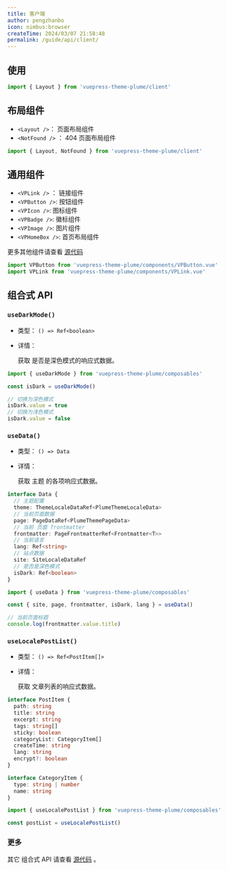 ```yaml
---
title: 客户端
author: pengzhanbo
icon: nimbus:browser
createTime: 2024/03/07 21:58:48
permalink: /guide/api/client/
---
```


## 使用

```ts
import { Layout } from 'vuepress-theme-plume/client'
```

## 布局组件

- `<Layout />`： 页面布局组件
- `<NotFound />` ： 404 页面布局组件

```ts
import { Layout, NotFound } from 'vuepress-theme-plume/client'
```

## 通用组件

- `<VPLink />` ： 链接组件
- `<VPButton />`: 按钮组件
- `<VPIcon />`: 图标组件
- `<VPBadge />`: 徽标组件
- `<VPImage />`: 图片组件
- `<VPHomeBox />`: 首页布局组件

更多其他组件请查看 [源代码](https://github.com/pengzhanbo/vuepress-theme-plume/tree/main/theme/src/client/components)

```ts
import VPButton from 'vuepress-theme-plume/components/VPButton.vue'
import VPLink from 'vuepress-theme-plume/components/VPLink.vue'
```

## 组合式 API

### `useDarkMode()`

- 类型： `() => Ref<boolean>`
- 详情：

  获取 是否是深色模式的响应式数据。

```ts
import { useDarkMode } from 'vuepress-theme-plume/composables'

const isDark = useDarkMode()

// 切换为深色模式
isDark.value = true
// 切换为浅色模式
isDark.value = false
```

### `useData()`

- 类型： `() => Data`
- 详情：

  获取 主题 的各项响应式数据。

```ts
interface Data {
  // 主题配置
  theme: ThemeLocaleDataRef<PlumeThemeLocaleData>
  // 当前页面数据
  page: PageDataRef<PlumeThemePageData>
  // 当前 页面 frontmatter
  frontmatter: PageFrontmatterRef<Frontmatter<T>>
  // 当前语言
  lang: Ref<string>
  // 站点数据
  site: SiteLocaleDataRef
  // 是否是深色模式
  isDark: Ref<boolean>
}
```

```ts
import { useData } from 'vuepress-theme-plume/composables'

const { site, page, frontmatter, isDark, lang } = useData()

// 当前页面标题
console.log(frontmatter.value.title)
```

### `useLocalePostList()`

- 类型： `() => Ref<PostItem[]>`
- 详情：

  获取 文章列表的响应式数据。

```ts
interface PostItem {
  path: string
  title: string
  excerpt: string
  tags: string[]
  sticky: boolean
  categoryList: CategoryItem[]
  createTime: string
  lang: string
  encrypt?: boolean
}

interface CategoryItem {
  type: string | number
  name: string
}
```

```ts
import { useLocalePostList } from 'vuepress-theme-plume/composables'

const postList = useLocalePostList()
```

### 更多

其它 组合式 API 请查看 [源代码](https://github.com/pengzhanbo/vuepress-theme-plume/tree/main/theme/src/client/composables) 。
